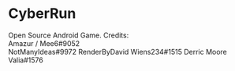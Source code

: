 # CyberRun
Open Source Android Game.
Credits:   
Amazur / Mee6#9052  
NotManyIdeas#9972 
RenderByDavid 
Wiens234#1515 
Derric Moore  
Valia#1576  
